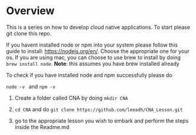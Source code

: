 # Overview #

This is a series on how to develop cloud native applications. To start please git clone this repo. 

If you havent installed node or npm into your system please follow this guide to install: https://nodejs.org/en/. Choose the appropriate one for your os. If you are using mac, you can choose to use brew to install by doing ```brew install node```. **Note**: this assumes you have brew installed already

To check if you have installed node and npm successfully please do 

```node -v ``` and ```npm -v```

1) Create a folder called CNA by doing ```mkdir CNA```

2) ```cd CNA``` and do ```git clone https://github.com/leeadh/CNA_Lesson.git```

3) go to the appropriate lesson you wish to embark and perform the steps inside the Readme.md

